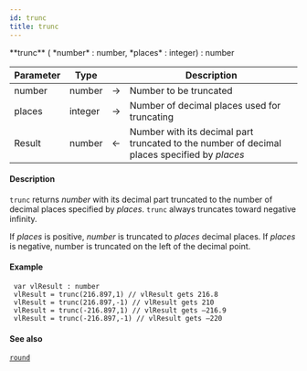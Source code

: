 ```yaml
---
id: trunc
title: trunc
---
```


<!-- REF #_command_.trunc.Syntax -->**trunc** ( *number* : number, *places* : integer) : number<!-- END REF -->


<!-- REF #_command_.trunc.Params -->
|Parameter|Type||Description|
|---------|--- |:---:|------|
|number|number|->|Number to be truncated|
|places|integer|->|Number of decimal places used for truncating|
|Result|number|<-|Number with its decimal part truncated to the number of decimal places specified by *places*|<!-- END REF -->

#### Description

`trunc` <!-- REF #_command_.trunc.Summary -->returns *number* with its decimal part truncated to the number of decimal places specified by *places*<!-- END REF -->. `trunc` always truncates toward negative infinity.

If *places* is positive, *number* is truncated to *places* decimal places. If *places* is negative, number is truncated on the left of the decimal point.

#### Example

```qs
 var vlResult : number
 vlResult = trunc(216.897,1) // vlResult gets 216.8
 vlResult = trunc(216.897,-1) // vlResult gets 210
 vlResult = trunc(-216.897,1) // vlResult gets –216.9
 vlResult = trunc(-216.897,-1) // vlResult gets –220

```

#### See also

[`round`](#round)
